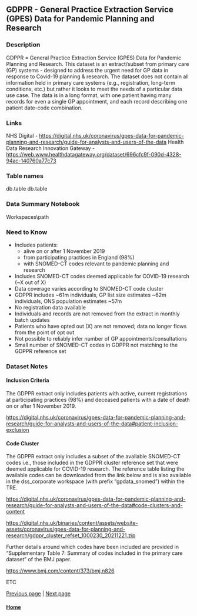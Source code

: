 ## GDPPR - General Practice Extraction Service (GPES) Data for Pandemic Planning and Research

### Description
GDPPR = General Practice Extraction Service (GPES) Data for Pandemic Planning and Research. This dataset is an extract/subset from primary care (GP) systems - designed to address the urgent need for GP data in response to Covid-19 planning & research. The dataset does not contain all information held in primary care systems (e.g., registration, long-term conditions, etc.) but rather it looks to meet the needs of a particular data use case. The data is in a long format, with one patient having many records for even a single GP appointment, and each record describing one patient date-code combination.

### Links
NHS Digital - https://digital.nhs.uk/coronavirus/gpes-data-for-pandemic-planning-and-research/guide-for-analysts-and-users-of-the-data
Health Data Research Innovation Gateway - https://web.www.healthdatagateway.org/dataset/696cfc9f-090d-4328-94ac-140760a77c73

### Table names
db.table
db.table

### Data Summary Notebook
Workspaces\path

### Need to Know

- Includes patients:
  - alive on or after 1 November 2019
  - from participating practices in England (98%)
  - with SNOMED-CT codes relevant to pandemic planning and research
- Includes SNOMED-CT codes deemed applicable for COVID-19 research (~X out of X) 
- Data coverage varies according to SNOMED-CT code cluster 
- GDPPR includes ~61m individuals, GP list size estimates ~62m individuals, ONS population estimates ~57m 
- No registration data available 
- Individuals and records are not removed from the extract in monthly batch updates 
- Patients who have opted out (X) are not removed; data no longer flows from the point of opt out
- Not possible to reliably infer number of GP appointments/consultations
- Small number of SNOMED-CT codes in GDPPR not matching to the GDPPR reference set


### Dataset Notes

#### Inclusion Criteria

The GDPPR extract only includes patients with active, current registrations at participating practices (98%) and deceased patients with a date of death on or after 1 November 2019.

https://digital.nhs.uk/coronavirus/gpes-data-for-pandemic-planning-and-research/guide-for-analysts-and-users-of-the-data#patient-inclusion-exclusion

#### Code Cluster

The GDPPR extract only includes a subset of the available SNOMED-CT codes i.e., those included in the GDPPR cluster reference set that were deemed applicable for COVID-19 research. The reference table listing the available codes can be downloaded from the link below and is also available in the dss_corporate workspace (with prefix “gpdata_snomed”) within the TRE.

https://digital.nhs.uk/coronavirus/gpes-data-for-pandemic-planning-and-research/guide-for-analysts-and-users-of-the-data#code-clusters-and-content

https://digital.nhs.uk/binaries/content/assets/website-assets/coronavirus/gpes-data-for-planning-and-research/gdppr_cluster_refset_1000230_20211221.zip

Further details around which codes have been included are provided in “Supplementary Table 7: Summary of codes included in the primary care dataset” of the BMJ paper.

https://www.bmj.com/content/373/bmj.n826


ETC

[Previous page](/index.md) | [Next page](hes_apc.md)

#### [Home](./index.md) 
